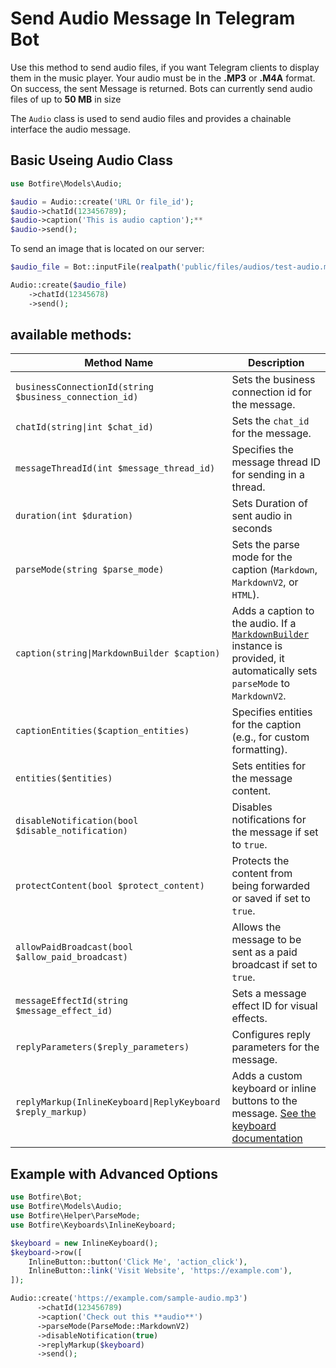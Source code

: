 # Send Audio Message In Telegram Bot

Use this method to send audio files, if you want Telegram clients to display them in the music player. Your audio must be in the **.MP3** or **.M4A** format. On success, the sent Message is returned. Bots can currently send audio files of up to **50 MB** in size

The `Audio` class is used to send audio files and provides a chainable interface the audio message.


## Basic Useing Audio Class
```PHP
use Botfire\Models\Audio;

$audio = Audio::create('URL Or file_id');
$audio->chatId(123456789);
$audio->caption('This is audio caption');**
$audio->send();
```

To send an image that is located on our server:

```php
$audio_file = Bot::inputFile(realpath('public/files/audios/test-audio.mp3'))

Audio::create($audio_file)
    ->chatId(12345678)
    ->send();
```

## available methods:
| Method Name                        | Description                                                                                             |
|------------------------------------|---------------------------------------------------------------------------------------------------------|
| `businessConnectionId(string $business_connection_id)` | Sets the business connection id for the message.                                                     |
| `chatId(string\|int $chat_id)`      | Sets the `chat_id` for the message.                                                                     |
| `messageThreadId(int $message_thread_id)` | Specifies the message thread ID for sending in a thread.                                                |
| `duration(int $duration)`           | Sets Duration of sent audio in seconds                                                                  |
| `parseMode(string $parse_mode)`      | Sets the parse mode for the caption (`Markdown`, `MarkdownV2`, or `HTML`).                               |
| `caption(string\|MarkdownBuilder $caption)` | Adds a caption to the audio. If a [`MarkdownBuilder`](/markdown-builder.md) instance is provided, it automatically sets `parseMode` to `MarkdownV2`. |
| `captionEntities($caption_entities)` | Specifies entities for the caption (e.g., for custom formatting).                                         |
| `entities($entities)`              | Sets entities for the message content.                                                                   |
| `disableNotification(bool $disable_notification)` | Disables notifications for the message if set to `true`.                                                   |
| `protectContent(bool $protect_content)` | Protects the content from being forwarded or saved if set to `true`.                                       |
| `allowPaidBroadcast(bool $allow_paid_broadcast)` | Allows the message to be sent as a paid broadcast if set to `true`.                                         |
| `messageEffectId(string $message_effect_id)` | Sets a message effect ID for visual effects.                                                            |
| `replyParameters($reply_parameters)` | Configures reply parameters for the message.                                                             |
| `replyMarkup(InlineKeyboard\|ReplyKeyboard $reply_markup)` | Adds a custom keyboard or inline buttons to the message.  [See the keyboard documentation](/keyboards.md) |
## Example with Advanced Options

```php
use Botfire\Bot;
use Botfire\Models\Audio;
use Botfire\Helper\ParseMode;
use Botfire\Keyboards\InlineKeyboard;

$keyboard = new InlineKeyboard();
$keyboard->row([
    InlineButton::button('Click Me', 'action_click'),
    InlineButton::link('Visit Website', 'https://example.com'),
]);

Audio::create('https://example.com/sample-audio.mp3')
      ->chatId(123456789)
      ->caption('Check out this **audio**')
      ->parseMode(ParseMode::MarkdownV2)
      ->disableNotification(true)
      ->replyMarkup($keyboard)
      ->send();
```